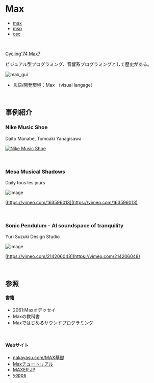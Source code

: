 

# Max

* [max](docs/01_max.md)
* [msp](docs/02_msp.md)
* [osc](docs/03_osc.md)


&nbsp;
&nbsp;
&nbsp;
&nbsp;


[Cycling'74 Max7](https://cycling74.com/products/max)

ビジュアル型プログラミング、音響系プログラミングとして歴史がある。



![max_gui](https://yonekura907.github.io/dh17processing/max_gui.png)



- 言語/開発環境：Max （visual langage）


&nbsp;
&nbsp;
&nbsp;
&nbsp;


## 事例紹介

### Nike Music Shoe
Daito Manabe, Tomoaki Yanagisawa

[![Nike Music Shoe](http://img.youtube.com/vi/uS1exujG3cY/0.jpg)](http://www.youtube.com/watch?v=uS1exujG3cY)


&nbsp;
&nbsp;

### Mesa Musical Shadows

Daily tous les jours

![image](http://www.creativeapplications.net/wp-content/uploads/2016/07/Dtlj_MusicalShadows_4_PhotoDtlj.jpg)



[https://vimeo.com/163596013](https://vimeo.com/163596013)


&nbsp;
&nbsp;



### Sonic Pendulum – AI soundspace of tranquility

Yuri Suzuki Design Studio

![image](http://www.creativeapplications.net/wp-content/uploads/2017/04/SonicPendulum-12-ImageCredit-Yuri-Suzuki©.jpg)



[https://vimeo.com/214206048](https://vimeo.com/214206048)

<!--[http://www.creativeapplications.net/maxmsp/sonic-pendulum-ai-soundspace-of-tranquility/](http://www.creativeapplications.net/maxmsp/sonic-pendulum-ai-soundspace-of-tranquility/)-->
&nbsp;
&nbsp;
&nbsp;




## 参照

#### 書籍

* 2061:Maxオデッセイ
* Maxの教科書
* Maxではじめるサウンドプログラミング

&nbsp;

#### Webサイト

* [nakayasu.com/MAX基礎](http://lecture.nakayasu.com/?p=2645)
* [Maxチュートリアル](http://www.s-musiclab.jp/mmj_docs/max4/max/max_tutorial/mxtu_top.html)
* [MAXER JP](https://maxerjp.wordpress.com/)
* [yoppa](http://yoppa.org/ssaw10/798.html)

